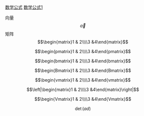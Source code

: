 [数学公式](https://juejin.im/post/5a6721bd518825733201c4a2)
[数学公式1](http://blog.lisp4fun.com/2017/11/01/formula)

向量    
$$\vec{a} $$
矩阵
$$\begin{matrix}1 & 2\\\\3 &4\end{matrix}$$

$$\begin{pmatrix}1 & 2\\\\3 &4\end{pmatrix}$$

$$\begin{bmatrix}1 & 2\\\\3 &4\end{bmatrix}$$

$$\begin{Bmatrix}1 & 2\\\\3 &4\end{Bmatrix}$$

$$\begin{vmatrix}1 & 2\\\\3 &4\end{vmatrix}$$

$$\left|\begin{matrix}1 & 2\\\\3 &4\end{matrix}\right|$$

$$\begin{Vmatrix}1 & 2\\\\3 &4\end{Vmatrix}$$

$$ \det(ad)$$

